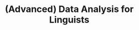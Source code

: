 ---
id: "da-for-ling" # nochmal überlegen
method: "Seminare"
institution: "Fakultät für Geisteswissenschaften"
title: "(Advanced) Data Analysis for Linguists"
title_project: 
title_short: "DAforLing"
period: "Apr 22 ­­- Mar 23 (12 months)"
foerderlinie: "Fachspezifische Data Literacy"
round: "1"
filter: "1"
lecture2go: 
uhh_url: "https://www.hcl.uni-hamburg.de/ddlitlab/data-literacy-lehrlabor/erste-foerderrunde/03-da-for-ling.html"
contributors: "Julia Schilling, Prof. Dr. Robert Fuchs"
quote: "Die Fähigkeit, große Datenmengen zu analysieren und auszuwerten, wird zunehmend zu einer Kernkompetenz in vielen Branchen und Wissenschaftsbereichen, da sie die Möglichkeit bietet, fundierte Erkenntnisse zu gewinnen und effektive Strategien zu entwickeln. Dies gilt auch für die Disziplin der Linguistik (auch: Sprachwissenschaft), die sich der Erforschung von Sprache widmet. Große Datenmengen werden insbesondere in Datenbanken (‚Korpora‘) natürlicher Sprache bereitgestellt und analysiert, die mehrere Milliarden Wörter umfassen können (eine DIN-A4 Seite umfasst 350 bis 400 Wörter). Im Vergleich zur steigenden Bedeutung von Datenkompetenz in vielen Branchen und insbesondere auch der Forschungspraxis in der Linguistik zeigt sich, dass die aktuelle Lehrpraxis in dieser Disziplin hinter den neuesten Entwicklungen in der Big Data-Forschung zurückbleibt."
text: |
    ## Das Projekt DAforLing

    Um die Studierenden auf die Anforderungen des modernen Arbeitsmarktes vorzubereiten, besteht ein erheblicher Bedarf an Datenkompetenz. Dieser Bedarf war der Auslöser für die Entwicklung des Lehrveranstaltungskonzepts, das darauf abzielt, die Fähigkeiten von Studierenden der englischen Linguistik in der Datenauswertung und -anwendung sowie der kritischen Interpretation von Daten zu verbessern. In diesem Kontext wurden auch Möglichkeiten gesucht, diese Thematik langfristig in den Masterstudiengang Englische Sprachwissenschaft „English as a World Language (ENGAGE)“ und verwandte Studiengänge der Linguistik zu integrieren und den Studierenden die Möglichkeit zu geben, ihre Fähigkeiten in der Datenauswertung und -anwendung in kleineren Forschungsprojekten zu vertiefen.

    ## Rückblick und Ergebnisse

    Im Einführungskurs "Data Analysis for Linguists" erhielten die Studierenden eine grundlegende Einführung in R und RStudio, um diese Tools effektiv für ihre Datenanalysen nutzen zu können. Des Weiteren wurden grundlegende Konzepte der Datenanalyse erlernt, wie Datentypen, Variablen und Datenaufbereitung. Die Studierenden erlernten auch Methoden zur Beschreibung von quantitativen Daten, wie Maße der zentralen Tendenz und der Streuung sowie grafische Darstellungen von Verteilungen. Darüber hinaus wurden Kenntnisse der Regressionsanalyse vermittelt, um lineare Beziehungen zwischen Variablen zu analysieren. Im vertiefenden Kurs "Advanced Data Analysis for Linguists" wurden den Studierenden weitere fortgeschrittene Methoden der Datenanalyse vermittelt.

    Die erworbenen Fähigkeiten und Kenntnisse sind in vielen Bereichen der Linguistik und darüber hinaus anwendbar und stellen somit einen wichtigen Beitrag zur Ausbildung von professionellen Linguist:innen dar. Allerdings hat das Projekt auch unerwartete Herausforderungen aufgezeigt. Obwohl es gelungen ist, viele Studierende anzusprechen, die bereits ein Interesse an Datenkompetenz hatten, stellte sich heraus, dass viele Studierende der Anglistik ohne bestehendes Interesse an diesem Thema Zurückhaltung bei der Beschäftigung mit datenintensiven Methoden zeigen. Aus diesem Grund fokussiert sich unser Folgeprojekt "Analysing Controversial Discourses" im Rahmen des DDLitLab darauf, neue didaktische Ansätze zu entwickeln, die einen breiteren thematischen Bezug haben.

    ## Tipps von Lehrenden für Lehrende

    Die zunehmende Bedeutung datenintensiver Methoden in der Forschung und Wirtschaft unterstreicht die Bedeutung der Grundidee der Lehrveranstaltung. Datenkompetenz und die kritische Interpretation von Daten sind dabei weiterhin zentrale Aspekte. Diese Kernkompetenzen sollten auch in zukünftigen Lehrveranstaltungen im Fokus stehen. Die Erfahrung hat gezeigt, dass die Studierenden von interaktiven Lehrmethoden und praktischen Übungen besonders profitieren und das Lernen durch Anwendung in realen Forschungsprojekten gefördert wird. Durch die Eigenanalyse als Lehrperson können Lehrstrategien überdacht und optimiert werden, um eine bessere Vermittlung der Inhalte und eine höhere Motivation der Studierenden zu erreichen. Viele Fächer setzen heute auf datenintensive Methoden, sei es in den Naturwissenschaften, den Geisteswissenschaften oder den Sozialwissenschaften. Daher sind die in unserem Lehrprojekt vermittelten Grundlagen der Datenanalyse potentiell in anderen Lehrveranstaltungen oder Studiengängen von Bedeutung.

image: "https://www.hcl.uni-hamburg.de/18798273/glen-carrie-unsplash-3d7c655cefa7ef011a8bf48c9a5399da46989c24.jpg"
image_credit: "glen carrie/unsplash"
link_external:
stine: "SoSe 2022 & WiSe 22/23: Seminare https://www.stine.uni-hamburg.de/scripts/mgrqispi.dll?APPNAME=CampusNet&PRGNAME=COURSEDETAILS&ARGUMENTS=-N000000000000001,-N000605,-N0,-N381726083254837,-N381726083271838,-N0,-N0,-N3,-APD2AcNKUVD57cZUvfoLyOBBwVfZ6xYU6VB5mRzK3cdfdWMmPcMUHCQe-7DKkmz5yRDyjCfaAcuReRuW67qGyefRYm-LlPfWURYotfWPavz7AvImoWoH9HqRqmDl94DLhxBZpHo5UHz9NvDKARNA77gHQVdUdPNmC4WHx7QVFvWKa7NHLcNWTVvZ-QQpfYz6krDwafIUdQSpBvoL37MPqVvZ9xjUt7YPeWYKhRg53OdAtWQHaHomLvDwBQqPxmqZVxIVZxjpacDwjVgP5PIU9RoopcqGKRDRevSaw7u5Z4oc9PYNjcgRS4qyNvBUWOq5b3Y68WoajQ-H7YzmhmD2wQWHy4ooTcNoNvBywczGKcUUHeuVdHzwjvjPFv-U97ZR77YPJQDWavBWSV-mKQ-5TfqRyeDNtmdUCPIPPcqPEYvNwOBwqOfUoOoWBQM5j4fPKvYaNvBGQ4gpTQQlZefcNOfmwRNcFvqwQmSRBcDZwQZWtvgHa3Sa9VumyPjRH7NLE7jmERoHJPqKaeg5-VIREPzRBcNKHcMcFmUPKfSmhfMUjH-UDVq5SfoUfCYUSfqW5rDGSQuHJHZ563WLfQ-HWQByFvNUdYMUaHILBvQ5QVM5w7MUBVSWdCQfFeZ5vcgHZ3ocNvYKo4SW3YURAPbZweUL5muUEf-7AvMWARjpvVSKpxjAl4vZQczLfcgi-f-L6QZojQSWdxUWtHYwtWBLqedHDfuo3vImlQjLJYo5E3YAQRZpu3fHev-WdPfRxPYwa, https://www.stine.uni-hamburg.de/scripts/mgrqispi.dll?APPNAME=CampusNet&PRGNAME=COURSEDETAILS&ARGUMENTS=-N000000000000001,-N000605,-N0,-N383475626299295,-N383475626224296,-N0,-N0,-N3,-A7d7Z4z9FeWLQOMLzvzoecjUJRfPaxS58HMmlQoPQWQ7Nc-HSejpz3fVZYfWeWuRF4oL6vz6HYBWDfDGo4WoCWoUdfNLwvImYYuWucSKlRBFdcYUBQY5Arq6ZvdKuvWatfBmkHNl9eYGARQo8RSKq3B5IPjUE7ZV6QYWTmDewfULHODmHYUHXQjPmeULMcjUN4UPPvfPZOz7tWupoxdWERgU3OMoQ4zBw7QmDfqoyWB6bWjPtOMp0RdUwejLYHIWWvdGKQZm8cMWufIphWBoQeWHMYoW6RQWEvYK9H-Homf6MQMWSONGDvM5jcDUAYMeZcfcwvIp9ffL07NLNQuAamuR5vUouWND6Oq69YWWBVdLocupKeYGhWNLNcdKZO-mAvNDjYfGCxjKE4qF94B5mQdUhVjRQxYR0OYLfVz66HMLdeQDFPuokOURx4uHNCuWEYDw5QNGMxBL6YgpTvUpzcIRyCYUlH-LymoU9OYl67Z5gVu7wOoHBYBWtQID-PBRqvBe-VQPg3SWgmdGdPIozVDGyQMaZmURWxUHdQBo-3vZZxzRfmZ5BmdUeWN6HVgWVrqPW7NoQWBlA4Y6ym-5kcfopHdGlYqmNHz63VvZWPqUfWZaZVgo33SHBPqmJcUfAeYopPuKeHMRyYSpCYQWQOqaZRNLwvjVdRSoM7gRTRuP67qUV7gRNH-lZ4DKqeW5xmkZFVSLdmSeZQzZq7-H0xSKHcu5vHq6Weq6WPSmPfSAhVYPBHgUxmdHAcjWKYWPK, https://www.stine.uni-hamburg.de/scripts/mgrqispi.dll?APPNAME=CampusNet&PRGNAME=COURSEDETAILS&ARGUMENTS=-N000000000000001,-N000605,-N0,-N383475231748165,-N383475231759166,-N0,-N0,-N3,-A7d7Z4z9FeWLQOMLzvzoecjUJRfPaxS58HMmlQoPQWQ7Nc-HSejpz3fVZYfWeWuRF4oL6vz6HYBWDfDGo4WoCWoUdfNLwvImYYuWucSKlRBFdcYUBQY5Arq6ZvdKuvWatfBmkHNl9eYGARQo8RSKq3B5IPjUE7ZV6QYWTmDewfULHODmHYUHXQjPmeULMcjUN4UPPvfPZOz7tWupoxdWERgU3OMoQ4zBw7QmDfqoyWB6bWjPtOMp0RdUwejLYHIWWvdGKQZm8cMWufIphWBoQeWHMYoW6RQWEvYK9H-Homf6MQMWSONGDvM5jcDUAYMeZcfcwvIp9ffL07NLNQuAamuR5vUouWND6Oq69YWWBVdLocupKeYGhWNLNcdKZO-mAvNDjYfGCxjKE4qF94B5mQdUhVjRQxYR0OYLfVz66HMLdeQDFPuokOURx4uHNCuWEYDw5QNGMxBL6YgpTvUpzcIRyCYUlH-LymoU9OYl67Z5gVu7wOoHBYBWtQID-PBRqvBe-VQPg3SWgmdGdPIozVDGyQMaZmURWxUHdQBo-3vZZxzRfmZ5BmdUeWN6HVgWVrqPW7NoQWBlA4Y6ym-5kcfopHdGlYqmNHz63VvZWPqUfWZaZVgo33SHBPqmJcUfAeYopPuKeHMRyYSpCYQWQOqaZRNLwvjVdRSoM7gRTRuP67qUV7gRNH-lZ4DKqeW5xmkZFVSLdmSeZQzZq7-H0xSKHcu5vHq6Weq6WPSmPfSAhVYPBHgUxmdHAcjWKYWPK"
---